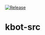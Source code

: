 [![Release](https://github.com/vkhash/kbot-src/actions/workflows/release.yml/badge.svg)](https://github.com/vkhash/kbot-src/actions/workflows/release.yml)
# kbot-src
